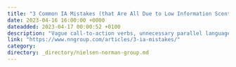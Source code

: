 ```yaml
---
title: "3 Common IA Mistakes (that Are All Due to Low Information Scent)"
date: 2023-04-16 16:00:00 +0000
dateadded: 2023-04-17 00:00:52 +0100
description: "Vague call-to-action verbs, unnecessary parallel language, and conversational tone of voice used in links and navigation labels are confusing. Use labels with strong information scent instead."
link: "https://www.nngroup.com/articles/3-ia-mistakes/"
category:
directory: _directory/nielsen-norman-group.md
---
```

